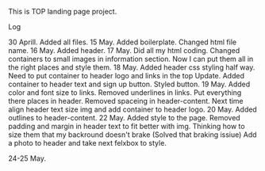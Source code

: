 This is TOP landing page project.


Log 

30 Aprill. Added all files.
15 May. Added boilerplate. Changed html file name.
16 May. Added header.
17 May. Did all my html coding. Changed containers to small images in information section. Now I can put them all in the right places and style them.
18 May. Added header css styling half way. Need to put container to header logo and links in the top
Update. Added container to header text and sign up button. Styled button.
19 May. Added color and font size to links. Removed underlines in links.
Put everything there places in header. Removed spaceing in header-content. Next time align header text size img and add container to header logo.
20 May. Added outlines to header-content.
22 May. Added style to the page. Removed padding and margin in header text to fit better with img. Thinking how to size them that my backround doesn't brake (Solved that braking issiue)
Add a photo to header and take next felxbox to style.

24-25 May. 
